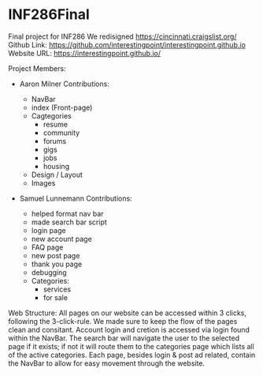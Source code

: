 # INF286Final
Final project for INF286
  We redisigned https://cincinnati.craigslist.org/
  Github Link: https://github.com/interestingpoint/interestingpoint.github.io
  Website URL: https://interestingpoint.github.io/

Project Members:
- Aaron Milner
  Contributions:
  - NavBar
  - index (Front-page)
  - Cagtegories
    - resume
    - community
    - forums
    - gigs
    - jobs
    - housing
  - Design / Layout
  - Images


- Samuel Lunnemann
  Contributions:
  - helped format nav bar
  - made search bar script
  - login page
  - new account page
  - FAQ page
  - new post page
  - thank you page
  - debugging
  - Categories:
    - services
    - for sale

Web Structure:
  All pages on our website can be accessed within 3 clicks, following the 3-click-rule. We made sure to keep the flow of the pages clean and consitant. Account login and cretion is accessed via login found within the NavBar. The search bar will navigate the user to the selected page if it exists; if not it will route them to the categories page which lists all of the active categories. Each page, besides login & post ad related, contain the NavBar to allow for easy movement through the website. 
